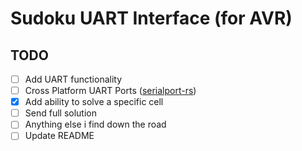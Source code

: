 # Sudoku UART Interface (for AVR)

## TODO

- [ ] Add UART functionality
- [ ] Cross Platform UART Ports ([serialport-rs](https://github.com/Susurrus/serialport-rs))
- [X] Add ability to solve a specific cell
- [ ] Send full solution
- [ ] Anything else i find down the road
- [ ] Update README
